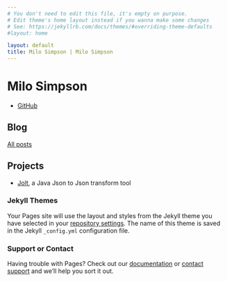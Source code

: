 ```yaml
---
# You don't need to edit this file, it's empty on purpose.
# Edit theme's home layout instead if you wanna make some changes
# See: https://jekyllrb.com/docs/themes/#overriding-theme-defaults
#layout: home

layout: default
title: Milo Simpson | Milo Simpson
---
```


# Milo Simpson

- [GitHub](https://github.com/milosimpson)

## Blog

[All posts](/blog.html)

## Projects

- [Jolt](https://github.com/bazaarvoice/jolt), a Java Json to Json transform tool


### Jekyll Themes

Your Pages site will use the layout and styles from the Jekyll theme you have selected in your [repository settings](https://github.com/milosimpson/milosimpson.github.io/settings). The name of this theme is saved in the Jekyll `_config.yml` configuration file.

### Support or Contact

Having trouble with Pages? Check out our [documentation](https://help.github.com/categories/github-pages-basics/) or [contact support](https://github.com/contact) and we’ll help you sort it out.
